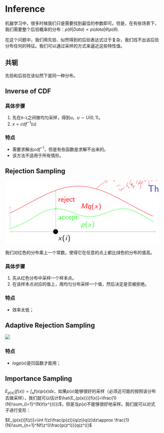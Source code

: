 # Inference

机器学习中，很多时候我们只是需要找到最佳的参数即可。但是，在有些场景下， 我们需要整个后验概率的分布：$p(\theta |Data)\propto p(data|\theta)p(\theta)$.

在这个问题中，我们用先验、似然得到的后验表达式过于复杂，我们找不出该后验分布任何的特征。我们可以通过采样的方式来逼近这些特性值。

## 共轭

先验和后验在该似然下是同一种分布。

## Inverse of CDF

### 具体步骤

1. 先在`0~1`之间做均匀采样，得到$u$。$u\sim U(0,1)$。
2. $x=cdf^{-1}(u)$

### 特点

- 需要求解出$cdf^{-1}$，但是有些函数是求解不出来的。
- 该方法不适用于所有情形。

## Rejection Sampling

![](./images/1.png)

我们对红色的分布乘上一个常数，使得它在任意的点上都比绿色的分布的值高。

### 具体步骤

1. 先从红色分布中采样一个样本点。
2. 在该样本点对应的值上，用均匀分布采样一个值，然后决定是否被拒绝。

### 特点

- 效率太低；

## Adaptive Rejection Sampling

![](https://blog.inferentialist.com/assets/2016-09-26-adaptive-sampling/logdensityplot-1.png)

### 特点

- $logp(x)$是凹函数才能用；

## Importance Sampling

$E_{p(x)}(f(x))=\int_{x}f(x)p(x)dx$，如果$p(x)$能够很好的采样（必须近可能的按照该分布去做采样），我们就可以估计$\hat{E_{p(x)}}[f(x)]=\frac{1}{N}\sum_{i=1}^{N}f(x^{(i)})$，但是当$p(x)$不能够很好地采样。我们就可以对式子进行变形：

$E_{p(x)}[f(z)]=\int f(z)\frac{p(z)}{q(z)}q(z)dz\approx \frac{1}{N}\sum_{n=1}^Nf(z^i)\frac{p(z^i)}{q(z^i)}$

